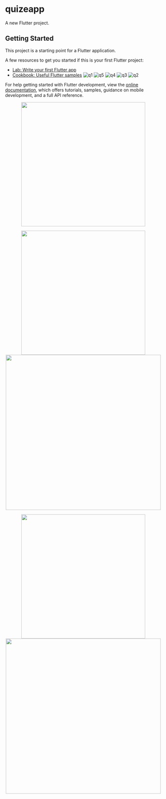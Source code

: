 # quizeapp

A new Flutter project.

## Getting Started

This project is a starting point for a Flutter application.

A few resources to get you started if this is your first Flutter project:

- [Lab: Write your first Flutter app](https://docs.flutter.dev/get-started/codelab)
- [Cookbook: Useful Flutter samples](https://docs.flutter.dev/cookbook)
![q1](https://github.com/Asem130/QuizApp/assets/97855100/113b9eea-fb47-4df1-8180-80ac99645fe7)
![q5](https://github.com/Asem130/QuizApp/assets/97855100/23817800-0e69-43d3-8b04-2b53c1dc9ce4)
![q4](https://github.com/Asem130/QuizApp/assets/97855100/39d08fc7-00cf-4fc9-a8f8-1ef503c4120f)
![q3](https://github.com/Asem130/QuizApp/assets/97855100/d06dbbf2-5102-4551-8ff2-82a3b244bb7e)
![q2](https://github.com/Asem130/QuizApp/assets/97855100/03f0fa56-429e-4ab9-89b6-7279cf1e6cc9)

For help getting started with Flutter development, view the
[online documentation](https://docs.flutter.dev/), which offers tutorials,
samples, guidance on mobile development, and a full API reference.
<p align="center"><img src="https://github.com/Asem130/QuizApp/assets/97855100/113b9eea-fb47-4df1-8180-80ac99645fe7" width="400" >
  
</p>
<p align="center"><img src="https://github.com/Asem130/QuizApp/assets/97855100/03f0fa56-429e-4ab9-89b6-7279cf1e6cc9" width="400" >
<img src="https://github.com/Asem130/QuizApp/assets/97855100/d06dbbf2-5102-4551-8ff2-82a3b244bb7e)" width="500" >
  
</p>
</p>
<p align="center"><img src="https://github.com/Asem130/QuizApp/assets/97855100/39d08fc7-00cf-4fc9-a8f8-1ef503c4120f" width="400" >
<img src="https://github.com/Asem130/QuizApp/assets/97855100/23817800-0e69-43d3-8b04-2b53c1dc9ce4" width="500" >
  
</p>
